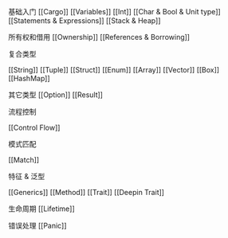 基础入门
[[Cargo]]
[[Variables]]
[[Int]]
[[Char & Bool & Unit type]]
[[Statements & Expressions]]
[[Stack & Heap]]

所有权和借用
[[Ownership]]
[[References & Borrowing]]

复合类型

[[String]]
[[Tuple]]
[[Struct]]
[[Enum]]
[[Array]]
[[Vector]]
[[Box]]
[[HashMap]]

其它类型
[[Option]]
[[Result]]

流程控制

[[Control Flow]]

模式匹配

[[Match]]

特征 & 泛型

[[Generics]]
[[Method]]
[[Trait]]
[[Deepin Trait]]

生命周期
[[Lifetime]]

错误处理
[[Panic]]
